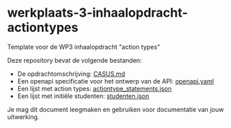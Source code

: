 # werkplaats-3-inhaalopdracht-actiontypes
Template voor de WP3 inhaalopdracht "action types"

Deze repository bevat de volgende bestanden:
- De opdrachtomschrijving: [CASUS.md](CASUS)
- Een openapi specificatie voor het ontwerp van de API: [openapi.yaml](openapi.yaml)
- Een lijst met action types: [actiontype_statements.json](actiontype_statements.json)
- Een lijst met initiële studenten: [studenten.json](studenten.json)

Je mag dit document leegmaken en gebruiken voor documentatie van jouw uitwerking. 
